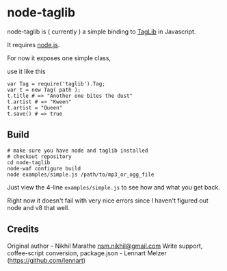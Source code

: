 node-taglib
===========

node-taglib is ( currently ) a simple binding to [TagLib](http://developer.kde.org/~wheeler/taglib/) in Javascript.

It requires [node.js](http://nodejs.org).

For now it exposes one simple class,

use it like this

    var Tag = require('taglib').Tag;
    var t = new Tag( path );
    t.title # => "Another one bites the dust"
    t.artist # => "Kween"
    t.artist = "Queen"
    t.save() # => true

## Build

    # make sure you have node and taglib installed
    # checkout repository
    cd node-taglib
    node-waf configure build
    node examples/simple.js /path/to/mp3_or_ogg_file

Just view the 4-line `examples/simple.js` to see how and what you get back.

Right now it doesn't fail with very nice errors since I haven't figured out node and v8 that well.

Credits
-------

Original author - Nikhil Marathe <nsm.nikhil@gmail.com>
Write support, coffee-script conversion, package.json - Lennart Melzer (https://github.com/lennart)
